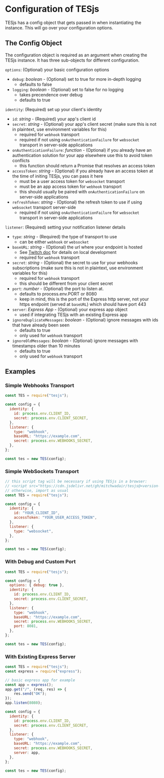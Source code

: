 # Configuration of TESjs

TESjs has a config object that gets passed in when instantiating the instance. This will go over your configuration options.

## The Config Object

The configuration object is required as an argument when creating the TESjs instance. It has three sub-objects for different configuration.

`options`: (Optional) your basic configuration options
- `debug`: _boolean_ - (Optional) set to true for more in-depth logging
  - defaults to false
- `logging`: _boolean_ - (Optional) set to false for no logging
  - takes precendence over debug
  - defaults to true

`identity`: (Required) set up your client's identity
- `id`: _string_ - (Required) your app's client id
- `secret`: _string_ - (Optional) your app's client secret (make sure this is not in plaintext, use environment variables for this)
  - required for `webhook` transport
  - required if not using `onAuthenticationFailure` for `websocket` transport in server-side applications
- `onAuthenticationFailure`: _function_ - (Optional) if you already have an authentication solution for your app elsewhere use this to avoid token conflicts
  - this function should return a Promise that resolves an access token
- `accessToken`: _string_ - (Optional) if you already have an access token at the time of initing TESjs, you can pass it here
  - must be a user access token for `websocket` transport
  - must be an app access token for `webhook` transport
  - this should usually be paired with `onAuthenticationFailure` on server-side applications
- `refreshToken`: _string_ - (Optional) the refresh token to use if using `websocket` transport server-side
  - required if not using `onAuthenticationFailure` for `websocket` transport in server-side applications

`listener`: (Required) setting your notification listener details
- `type`: _string_ - (Required) the type of transport to use
  - can be either `webhook` or `websocket`
- `baseURL`: _string_ - (Optional) the url where your endpoint is hosted
  - See [Twitch doc](https://dev.twitch.tv/docs/eventsub) for details on local development
  - required for `webhook` transport
- `secret`: _string_ - (Optional) the secret to use for your webhooks subscriptions (make sure this is not in plaintext, use environment variables for this)
  - required for `webhook` transport
  - this should be different from your client secret
- `port`: _number_ - (Optional) the port to listen at.
  - defaults to process.env.PORT or 8080
  - keep in mind, this is the port of the Express http server, not your https endpoint (served at `baseURL`) which should have port 443
- `server`: _Express App_ - (Optional) your express app object
  - used if integrating TESjs with an existing Express app
- `ignoreDuplicateMessages`: _boolean_ - (Optional) ignore messages with ids that have already been seen
  - defaults to true
  - only used for `webhook` transport
- `ignoreOldMessages`: _boolean_ - (Optional) ignore messages with timestamps older than 10 minutes
  - defaults to true
  - only used for `webhook` transport

## Examples

### Simple Webhooks Transport

```js
const TES = require("tesjs");

const config = {
  identity: {
    id: process.env.CLIENT_ID,
    secret: process.env.CLIENT_SECRET,
  },
  listener: {
    type: "webhook",
    baseURL: "https://example.com",
    secret: process.env.WEBHOOKS_SECRET,
  },
};

const tes = new TES(config);
```

### Simple WebSockets Transport

```js
// this script tag will be necessary if using TESjs in a browser:
// <script src="https://cdn.jsdelivr.net/gh/mitchwadair/tesjs@<version-number>/dist/tes.min.js"></script>
// otherwise, import as usual
const TES = require("tesjs");

const config = {
  identity: {
    id: "YOUR_CLIENT_ID",
    accessToken: "YOUR_USER_ACCESS_TOKEN",
  },
  listener: {
    type: "websocket",
  },
};

const tes = new TES(config);
```

### With Debug and Custom Port

```js
const TES = require("tesjs");

const config = {
  options: { debug: true },
  identity: {
    id: process.env.CLIENT_ID,
    secret: process.env.CLIENT_SECRET,
  },
  listener: {
    type: "webhook",
    baseURL: "https://example.com",
    secret: process.env.WEBHOOKS_SECRET,
    port: 8081,
  },
};

const tes = new TES(config);
```

### With Existing Express Server

```js
const TES = require("tesjs");
const express = require("express");

// basic express app for example
const app = express();
app.get("/", (req, res) => {
    res.send("OK");
});
app.listen(8080);

const config = {
  identity: {
    id: process.env.CLIENT_ID,
    secret: process.env.CLIENT_SECRET,
  },
  listener: {
    type: "webhook",
    baseURL: "https://example.com",
    secret: process.env.WEBHOOKS_SECRET,
    server: app,
  },
};

const tes = new TES(config);
```
